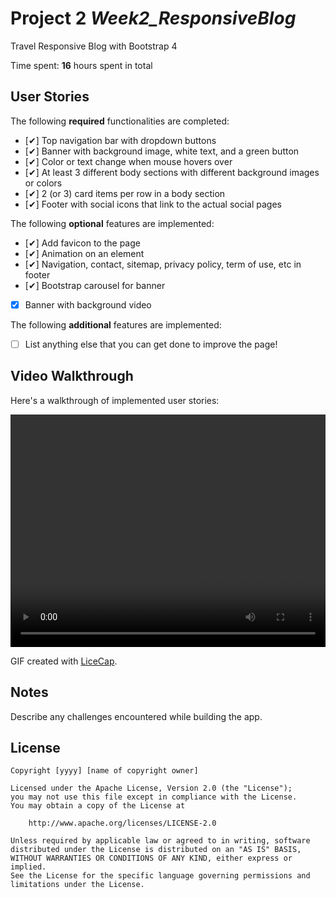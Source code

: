 # Project 2 *Week2_ResponsiveBlog*
Travel Responsive Blog with Bootstrap 4

Time spent: **16** hours spent in total

## User Stories

The following **required** functionalities are completed:

* [✔] Top navigation bar with dropdown buttons
* [✔] Banner with background image, white text, and a green button
* [✔] Color or text change when mouse hovers over
* [✔] At least 3 different body sections with different background images or colors
* [✔] 2 (or 3) card items per row in a body section
* [✔] Footer with social icons that link to the actual social pages

The following **optional** features are implemented:

* [✔] Add favicon to the page
* [✔] Animation on an element
* [✔] Navigation, contact, sitemap, privacy policy, term of use, etc in footer
* [✔] Bootstrap carousel for banner
* [X] Banner with background video

The following **additional** features are implemented:

* [ ] List anything else that you can get done to improve the page!

## Video Walkthrough

Here's a walkthrough of implemented user stories:

<video autoplay="" loop="" class="" style="max-width: 100%; min-height: 372px;"><source type="video/mp4" src="//i.imgur.com/nfEhxYR.mp4"></video>

GIF created with [LiceCap](http://www.cockos.com/licecap/).

## Notes

Describe any challenges encountered while building the app.

## License

    Copyright [yyyy] [name of copyright owner]

    Licensed under the Apache License, Version 2.0 (the "License");
    you may not use this file except in compliance with the License.
    You may obtain a copy of the License at

        http://www.apache.org/licenses/LICENSE-2.0

    Unless required by applicable law or agreed to in writing, software
    distributed under the License is distributed on an "AS IS" BASIS,
    WITHOUT WARRANTIES OR CONDITIONS OF ANY KIND, either express or implied.
    See the License for the specific language governing permissions and
    limitations under the License.
